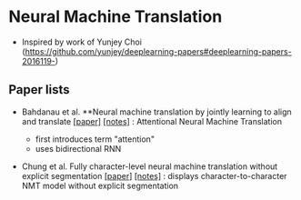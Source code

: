 # Neural Machine Translation

- Inspired by work of Yunjey Choi (https://github.com/yunjey/deeplearning-papers#deeplearning-papers-2016119-)

## Paper lists

- Bahdanau et al. **Neural machine translation by jointly learning to align and translate
[[paper]](https://arxiv.org/pdf/1409.0473v7.pdf) 
[[notes]](https://github.com/mjc92/studies/blob/master/notes/Neural_Machine_translation_by_Jointly_Learning_to_Align_and_Translate.md) 
: Attentional Neural Machine Translation
  - first introduces term "attention"
  - uses bidirectional RNN
  
- Chung et al. Fully character-level neural machine translation without explicit segmentation
[[paper]](https://arxiv.org/pdf/1603.06147v4.pdf)
[[notes]](https://github.com/mjc92/studies/blob/master/notes/Fully_Character-level_Neural_Machine_Translation_without_Explicit_Segmentation.md) 
: displays character-to-character NMT model without explicit segmentation

